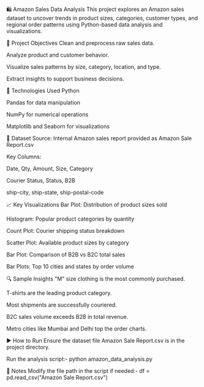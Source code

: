 🛍️ Amazon Sales Data Analysis
This project explores an Amazon sales dataset to uncover trends in product sizes, categories, customer types, and regional order patterns using Python-based data analysis and visualizations.

🎯 Project Objectives
Clean and preprocess raw sales data.

Analyze product and customer behavior.

Visualize sales patterns by size, category, location, and type.

Extract insights to support business decisions.

🧰 Technologies Used
Python

Pandas for data manipulation

NumPy for numerical operations

Matplotlib and Seaborn for visualizations

📁 Dataset
Source: Internal Amazon sales report provided as Amazon Sale Report.csv

Key Columns:

Date, Qty, Amount, Size, Category

Courier Status, Status, B2B

ship-city, ship-state, ship-postal-code

📈 Key Visualizations
Bar Plot: Distribution of product sizes sold

Histogram: Popular product categories by quantity

Count Plot: Courier shipping status breakdown

Scatter Plot: Available product sizes by category

Bar Plot: Comparison of B2B vs B2C total sales

Bar Plots: Top 10 cities and states by order volume

🔍 Sample Insights
"M" size clothing is the most commonly purchased.

T-shirts are the leading product category.

Most shipments are successfully couriered.

B2C sales volume exceeds B2B in total revenue.

Metro cities like Mumbai and Delhi top the order charts.

▶️ How to Run
Ensure the dataset file Amazon Sale Report.csv is in the project directory.

Run the analysis script:-
python amazon_data_analysis.py


🔧 Notes
Modify the file path in the script if needed:-
df = pd.read_csv("Amazon Sale Report.csv")

